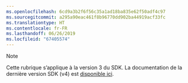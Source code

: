 ```yaml
---
ms.openlocfilehash: 6cd9a3b2f6f56c35a1ad18ba835e62f50adf4c97
ms.sourcegitcommit: a295a90eac461f8b96770dd902ba44919acf33fc
ms.translationtype: HT
ms.contentlocale: fr-FR
ms.lasthandoff: 06/26/2019
ms.locfileid: "67405574"
---
```

> [!NOTE]  
> Cette rubrique s’applique à la version 3 du SDK. La documentation de la dernière version SDK (v4) est [disponible ici](https://docs.microsoft.com/azure/bot-service/?view=azure-bot-service-4.0). 
